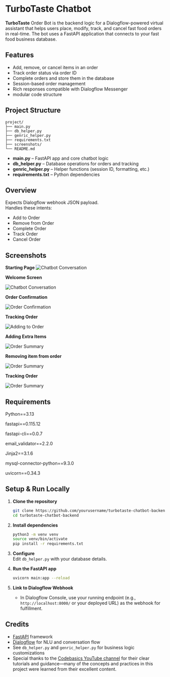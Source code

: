 # TurboTaste Chatbot

**TurboTaste** Order Bot is the backend logic for a Dialogflow-powered virtual assistant that helps users place, modify, track, and cancel fast food orders in real-time. The bot uses a FastAPI application that connects to your fast food business database.

##  Features

- Add, remove, or cancel items in an order
- Track order status via order ID
- Complete orders and store them in the database
- Session-based order management
- Rich responses compatible with Dialogflow Messenger
- modular code structure

##  Project Structure

```
project/
├── main.py
├── db_helper.py
├── genric_helper.py
├── requirements.txt
├── screenshots/
└── README.md
```

- **main.py** – FastAPI app and core chatbot logic
- **db_helper.py** – Database operations for orders and tracking
- **genric_helper.py** – Helper functions (session ID, formatting, etc.)
- **requirements.txt** – Python dependencies


## Overview

Expects Dialogflow webhook JSON payload.  
Handles these intents:
- Add to Order
- Remove from Order
- Complete Order
- Track Order
- Cancel Order


## Screenshots

   **Starting Page**
![Chatbot Conversation](Screenshots/starting_page.png)


   **Welcome Screen**

   
![Chatbot Conversation](Screenshots/s1.PNG) 


   **Order Confirmation**



   
![Order Confirmation](Screenshots/Order_confirm.PNG)


   **Tracking Order**


   
![Adding to Order](Screenshots/s2.PNG)


   **Adding Extra Items**    


   
![Order Summary](Screenshots/order1.PNG)


   **Removing item from order**


   
![Order Summary](Screenshots/Remove.PNG)


   **Tracking Order**

   
![Order Summary](Screenshots/Track_order.PNG)



## Requirements

Python==3.13

fastapi==0.115.12

fastapi-cli==0.0.7

email_validator==2.2.0

Jinja2==3.1.6

mysql-connector-python==9.3.0

uvicorn==0.34.3


## Setup & Run Locally

1. **Clone the repository**
    ```bash
    git clone https://github.com/yourusername/turbotaste-chatbot-backend.git
    cd turbotaste-chatbot-backend
    ```

2. **Install dependencies**
    ```bash
    python3 -m venv venv
    source venv/bin/activate
    pip install -r requirements.txt
    ```

3. **Configure**  
   Edit `db_helper.py` with your database details.

4. **Run the FastAPI app**
    ```bash
    uvicorn main:app --reload
    ```

5. **Link to Dialogflow Webhook**
    - In Dialogflow Console, use your running endpoint (e.g., `http://localhost:8000/` or your deployed URL) as the webhook for fulfillment.

## Credits

- [FastAPI](https://fastapi.tiangolo.com/) framework
- [Dialogflow](https://dialogflow.cloud.google.com/) for NLU and conversation flow
- See `db_helper.py` and `genric_helper.py` for business logic customizations
- Special thanks to the [Codebasics YouTube channel](https://www.youtube.com/c/codebasics) for their clear tutorials and guidance—many of the concepts and practices in this project were learned from their excellent content.


